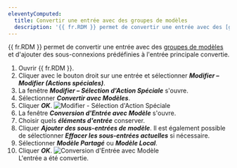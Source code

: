 ```yaml
---
eleventyComputed:
  title: Convertir une entrée avec des groupes de modèles
  description: '{{ fr.RDM }} permet de convertir une entrée avec des [groupes de modèles](/rdm/windows/commands/file/templates/creating-templates/) et d'ajouter des sous-connexions prédéfinies à l'entrée principale convertie.'
---
```

{{ fr.RDM }} permet de convertir une entrée avec des [groupes de modèles](/rdm/windows/commands/file/templates/creating-templates/) et d'ajouter des sous-connexions prédéfinies à l'entrée principale convertie.

1. Ouvrir {{ fr.RDM }}.
1. Cliquer avec le bouton droit sur une entrée et sélectionner ***Modifier – Modifier (Actions spéciales)***.
1. La fenêtre ***Modifier – Sélection d'Action Spéciale*** s'ouvre.
1. Sélectionner ***Convertir avec Modèles***.
1. Cliquer ***OK***.
![ Modifier - Sélection d'Action Spéciale](https://cdnweb.devolutions.net/docs/docs_en_kb_KB6209.png)  
1. La fenêtre ***Conversion d'Entrée avec Modèle*** s'ouvre.
1. Choisir quels ***éléments d'entrée*** conserver.
1. Cliquer ***Ajouter des sous-entrées de modèle***. Il est également possible de sélectionner ***Effacer les sous-entrées actuelles*** si nécessaire.
1. Sélectionner ***Modèle Partagé*** ou ***Modèle Local***.
1. Cliquer ***OK***.
![Conversion d'Entrée avec Modèle](https://cdnweb.devolutions.net/docs/docs_en_kb_KB6212.png)  
L'entrée a été convertie.
